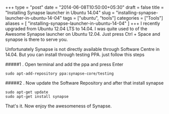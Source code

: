 +++
type = "post"
date = "2014-06-08T10:50:00+05:30"
draft = false
title = "Installing Synapse launcher in Ubuntu 14.04"
slug = "installing-synapse-launcher-in-ubuntu-14-04"
tags = ["ubuntu", "tools"]
categories = ["Tools"]
aliases = [
	"installing-synapse-launcher-in-ubuntu-14-04"
]
+++
I recently upgraded from Ubuntu 12.04 LTS to 14.04. I was quite used to of the Awesome Synapse launcher on Ubuntu 12.04. Just press Ctrl + Space and synapse is there to serve you.

Unfortunately Synapse is not directly available through Software Centre in 14.04. But you can install through testing PPA. just follow this steps

#####1 . Open terminal and add the ppa and press Enter
```
sudo apt-add-repository ppa:synapse-core/testing
```
#####2 . Now update the Software Repository and after that install synapse
```
sudo apt-get update
sudo apt-get install synapse
```
That's it. Now enjoy the awesomeness of Synapse.
